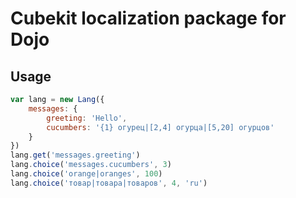 # Cubekit localization package for Dojo

## Usage

```javascript
var lang = new Lang({
    messages: {
        greeting: 'Hello',
        cucumbers: '{1} огурец|[2,4] огурца|[5,20] огурцов'
    }
})
lang.get('messages.greeting')
lang.choice('messages.cucumbers', 3)
lang.choice('orange|oranges', 100)
lang.choice('товар|товара|товаров', 4, 'ru')
```